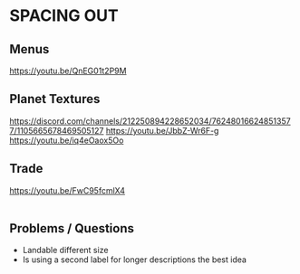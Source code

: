 # SPACING OUT

## Menus
https://youtu.be/QnEG01t2P9M

## Planet Textures
https://discord.com/channels/212250894228652034/762480166248513577/1105665678469505127
https://youtu.be/JbbZ-Wr6F-g
https://youtu.be/iq4eOaox5Oo

## Trade
https://youtu.be/FwC95fcmlX4
<br><br>

## Problems / Questions
- Landable different size
- Is using a second label for longer descriptions the best idea
